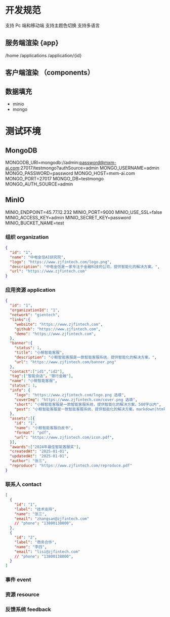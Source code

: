 # 开发规范

支持 Pc 端和移动端
支持主题色切换
支持多语言

## 服务端渲染 {app}

/home
/applications
/application/{id}

## 客户端渲染 （components）

## 数据填充

- minio
- mongo

# 测试环境

## MongoDB

MONGODB_URI=mongodb://admin:password@mxm-ai.com:27017/testmongo?authSource=admin
MONGO_USERNAME=admin
MONGO_PASSWORD=password
MONGO_HOST=mxm-ai.com
MONGO_PORT=27017
MONGO_DB=testmongo
MONGO_AUTH_SOURCE=admin

## MinIO

MINIO_ENDPOINT=45.77.12.232
MINIO_PORT=9000
MINIO_USE_SSL=false
MINIO_ACCESS_KEY=admin
MINIO_SECRET_KEY=password
MINIO_BUCKET_NAME=test

### 组织 organization

```json
{
  "id": "1",
  "name": "中电金信AI研究院",
  "logo": "https://www.zjfintech.com/logo.png",
  "description": "中电金信是一家专注于金融科技的公司，提供智能化的解决方案。",
  "url": "https://www.zjfintech.com"
}
```

### 应用资源 application

```json
{
  "id": "1",
  "organizationId": "1",
  "network": "gientech",
  "links":{
    "website": "https://www.zjfintech.com",
    "github": "https://www.zjfintech.com",
    "demo": "https://www.zjfintech.com",
  },
  "banner":{
    "status": 1,
    "title": "小鲸智能客服",
    "description": "小鲸智能客服是一款智能客服系统，提供智能化的解决方案。",
    "url": "https://www.zjfintech.com/banner.png"
  },
  "contact":["id1","id2"],
  "tag":["智能会话"，"银行金融"],
  "name": "小鲸智能客服",
  "status": 1,
  "info": {
    "logo": "https://www.zjfintech.com/logo.png 选填",
    "coverImg": "https://www.zjfintech.com/cover.png 选填",
    "short": "小鲸智能客服是一款智能客服系统，提供智能化的解决方案。500字以内",
    "post": "小鲸智能客服是一款智能客服系统，提供智能化的解决方案。markdown|html|string格式富文本显示",
  },
  "assets":[{
    "id": "1",
    "name": "小鲸智能客服白皮书",
    "format": "pdf",
    "url": "https://www.zjfintech.com/icon.pdf",
  }],
  "awards":["2024年最佳智能客服奖"],
  "createdAt": "2025-01-01",
  "updatedAt": "2025-01-01",
  "author": "张三",
  "reproduce": "https://www.zjfintech.com/reproduce.pdf"
}
```

### 联系人 contact

```json
[
  {
    "id": "1",
    "label": "技术支持",
    "name": "张三",
    "email": "zhangsan@zjfintech.com"
    // "phone": "13800138000",
  },
  {
    "id": "2",
    "label": "商务合作",
    "name": "李四",
    "email": "lisi@zjfintech.com"
    // "phone": "13800138000",
  }
]
```

### 事件 event

### 资源 resource

### 反馈系统 feedback

